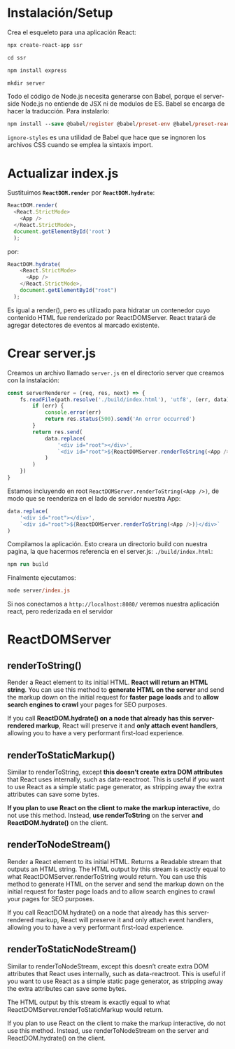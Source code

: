 # Instalación/Setup

Crea el esqueleto para una aplicación React:

```ps
npx create-react-app ssr

cd ssr

npm install express

mkdir server
```

Todo el código de Node.js necesita generarse con Babel, porque el server-side Node.js no entiende de JSX ni de modulos de ES. Babel se encarga de hacer la traducción. Para instalarlo:

```ps
npm install --save @babel/register @babel/preset-env @babel/preset-react ignore-styles
```

`ignore-styles` es una utilidad de Babel que hace que se ingnoren los archivos CSS cuando se emplea la sintaxis import.

# Actualizar index.js

Sustituimos __`ReactDOM.render`__ por __`ReactDOM.hydrate`__:

```js
ReactDOM.render( 
  <React.StrictMode>
    <App />
  </React.StrictMode>,
  document.getElementById('root')
  );
```

por:

```js
ReactDOM.hydrate(
    <React.StrictMode>
      <App />
    </React.StrictMode>,
    document.getElementById("root")
  );
```

Es igual a render(), pero es utilizado para hidratar un contenedor cuyo contenido HTML fue renderizado por ReactDOMServer. React tratará de agregar detectores de eventos al marcado existente.

# Crear server.js

Creamos un archivo llamado `server.js` en el directorio server que creamos con la instalación:

```js
const serverRenderer = (req, res, next) => {
    fs.readFile(path.resolve('./build/index.html'), 'utf8', (err, data) => {
        if (err) {
            console.error(err)
            return res.status(500).send('An error occurred')
        }
        return res.send(
            data.replace(
                '<div id="root"></div>',
                `<div id="root">${ReactDOMServer.renderToString(<App />)}</div>`
            )
        )
    })
}
```

Estamos incluyendo en root `ReactDOMServer.renderToString(<App />)`, de modo que se reenderiza en el lado de servidor nuestra App:

```js
data.replace(
    '<div id="root"></div>',
    `<div id="root">${ReactDOMServer.renderToString(<App />)}</div>`
)
```

Compilamos la aplicación. Esto creara un directorio build con nuestra pagina, la que hacermos referencia en el server.js: `./build/index.html`:

```ps
npm run build
```

Finalmente ejecutamos:

```ps
node server/index.js
```

Si nos conectamos a `http://localhost:8080/` veremos nuestra aplicación react, pero rederizada en el servidor

# ReactDOMServer

## renderToString()

Render a React element to its initial HTML. __React will return an HTML string__. You can use this method to __generate HTML on the server__ and send the markup down on the initial request for __faster page loads__ and to __allow search engines to crawl__ your pages for SEO purposes.

If you call __ReactDOM.hydrate() on a node that already has this server-rendered markup__, React will preserve it and __only attach event handlers__, allowing you to have a very performant first-load experience.

## renderToStaticMarkup()

Similar to renderToString, except __this doesn’t create extra DOM attributes__ that React uses internally, such as data-reactroot. This is useful if you want to use React as a simple static page generator, as stripping away the extra attributes can save some bytes.

__If you plan to use React on the client to make the markup interactive__, do not use this method. Instead, __use renderToString__ on the server __and ReactDOM.hydrate()__ on the client.

## renderToNodeStream()

Render a React element to its initial HTML. Returns a Readable stream that outputs an HTML string. The HTML output by this stream is exactly equal to what ReactDOMServer.renderToString would return. You can use this method to generate HTML on the server and send the markup down on the initial request for faster page loads and to allow search engines to crawl your pages for SEO purposes.

If you call ReactDOM.hydrate() on a node that already has this server-rendered markup, React will preserve it and only attach event handlers, allowing you to have a very performant first-load experience.

## renderToStaticNodeStream()

Similar to renderToNodeStream, except this doesn’t create extra DOM attributes that React uses internally, such as data-reactroot. This is useful if you want to use React as a simple static page generator, as stripping away the extra attributes can save some bytes.

The HTML output by this stream is exactly equal to what ReactDOMServer.renderToStaticMarkup would return.

If you plan to use React on the client to make the markup interactive, do not use this method. Instead, use renderToNodeStream on the server and ReactDOM.hydrate() on the client.
